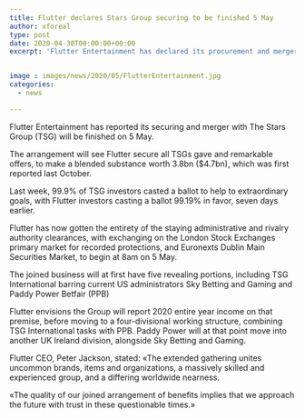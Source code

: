 ```yaml
---
title: Flutter declares Stars Group securing to be finished 5 May
author: xforeal 
type: post
date: 2020-04-30T00:00:00+00:00
excerpt: 'Flutter Entertainment has declared its procurement and merger with The Stars Group (TSG) will be finished on 5 May '


image : images/news/2020/05/FlutterEntertainment.jpg
categories:
  - news

---
```

Flutter Entertainment has reported its securing and merger with The Stars Group (TSG) will be finished on 5 May. 

The arrangement will see Flutter secure all TSGs gave and remarkable offers, to make a blended substance worth 3.8bn ($4.7bn), which was first reported last October. 

Last week, 99.9&percnt; of TSG investors casted a ballot to help to extraordinary goals, with Flutter investors casting a ballot 99.19&percnt; in favor, seven days earlier. 

Flutter has now gotten the entirety of the staying administrative and rivalry authority clearances, with exchanging on the London Stock Exchanges primary market for recorded protections, and Euronexts Dublin Main Securities Market, to begin at 8am on 5 May. 

The joined business will at first have five revealing portions, including TSG International barring current US administrators Sky Betting and Gaming and Paddy Power Betfair (PPB) 

Flutter envisions the Group will report 2020 entire year income on that premise, before moving to a four-divisional working structure, combining TSG International tasks with PPB. Paddy Power will at that point move into another UK Ireland division, alongside Sky Betting and Gaming. 

Flutter CEO, Peter Jackson, stated: &#171;The extended gathering unites uncommon brands, items and organizations, a massively skilled and experienced group, and a differing worldwide nearness. 

&#171;The quality of our joined arrangement of benefits implies that we approach the future with trust in these questionable times.&#187;